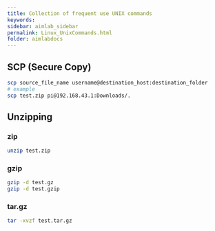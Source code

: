 ```yaml
---
title: Collection of frequent use UNIX commands
keywords: 
sidebar: aimlab_sidebar
permalink: Linux_UnixCommands.html
folder: aimlabdocs
---
```


## SCP (Secure Copy)
```sh
scp source_file_name username@destination_host:destination_folder
# example
scp test.zip pi@192.168.43.1:Downloads/.
```

## Unzipping

### zip

```sh
unzip test.zip
```

### gzip

```sh
gzip -d test.gz
gzip -d test.gzip
```

### tar.gz

```sh
tar -xvzf test.tar.gz
```